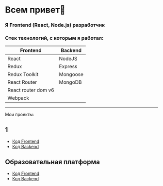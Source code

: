 # Всем привет👋

### Я Frontend (React, Node.js) разработчик

### Стек технологий, с которым я работал:

| Frontend      | Backend  |
| ------------- | -------- |
| React         | NodeJS   |
| Redux         | Express  |
| Redux Toolkit | Mongoose |
| React Router  | MongoDB  |
|React router dom v6
|Webpack


---------------------------------------


 Мои проекты:

## 1
- [Код Frontend](https://github.com/Isa-02/medicPro-frontend)
- [Код Backend](https://github.com/Isa-02/medicPro-backend)

## Образовательная платформа
- [Код Frontend](https://github.com/Isa-02/Ilma-skill-frontend)
- [Код Backend](https://github.com/Isa-02/ilma-skill-backend)

